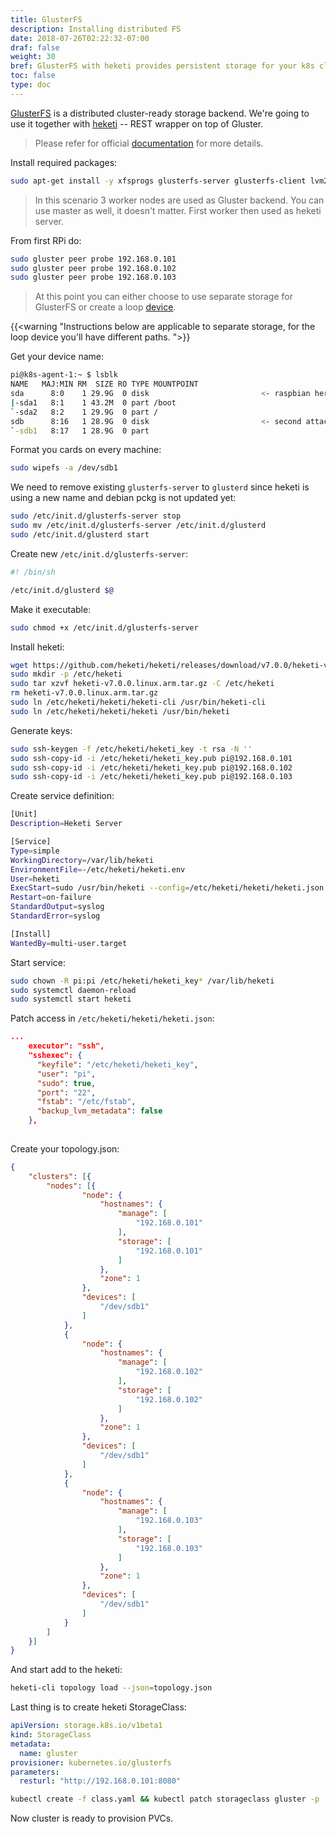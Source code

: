 ```yaml
---
title: GlusterFS
description: Installing distributed FS
date: 2018-07-26T02:22:32-07:00
draf: false
weight: 30
bref: GlusterFS with heketi provides persistent storage for your k8s cluster
toc: false
type: doc
---
```


[GlusterFS](https://www.gluster.org) is a distributed cluster-ready storage backend. We're going to use it together with [heketi](https://github.com/heketi/heketi) -- REST wrapper on top of Gluster. 

> Please refer for official [documentation](https://github.com/gluster/gluster-kubernetes/tree/master/docs/examples/dynamic_provisioning_external_gluster) for more details. 

Install required packages:

```bash
sudo apt-get install -y xfsprogs glusterfs-server glusterfs-client lvm2 thin-provisioning-tools
```

> In this scenario 3 worker nodes are used as Gluster backend. You can use master as well, it doesn't matter. First worker then used as heketi server. 

From first RPi do:

```bash
sudo gluster peer probe 192.168.0.101
sudo gluster peer probe 192.168.0.102
sudo gluster peer probe 192.168.0.103
```

> At this point you can either choose to use separate storage for GlusterFS or create a loop [device](https://techdev.io/en/developer-blog/deploying-glusterfs-in-your-bare-metal-kubernetes-cluster).

{{<warning "Instructions below are applicable to separate storage, for the loop device you'll have different paths. ">}} 

Get your device name: 
```bash
pi@k8s-agent-1:~ $ lsblk
NAME   MAJ:MIN RM  SIZE RO TYPE MOUNTPOINT
sda      8:0    1 29.9G  0 disk                         <- raspbian here
|-sda1   8:1    1 43.2M  0 part /boot
`-sda2   8:2    1 29.9G  0 part /
sdb      8:16   1 28.9G  0 disk                         <- second attached USB
`-sdb1   8:17   1 28.9G  0 part
```

Format you cards on every machine: 
```bash
sudo wipefs -a /dev/sdb1
```

We need to remove existing `glusterfs-server` to `glusterd` since heketi is using a new name and debian pckg is not updated yet:
```bash
sudo /etc/init.d/glusterfs-server stop
sudo mv /etc/init.d/glusterfs-server /etc/init.d/glusterd
sudo /etc/init.d/glusterd start
```

Create new `/etc/init.d/glusterfs-server`: 
```bash
#! /bin/sh

/etc/init.d/glusterd $@
```

Make it executable: 
```bash
sudo chmod +x /etc/init.d/glusterfs-server
```

Install heketi: 

```bash
wget https://github.com/heketi/heketi/releases/download/v7.0.0/heketi-v7.0.0.linux.arm.tar.gz
sudo mkdir -p /etc/heketi
sudo tar xzvf heketi-v7.0.0.linux.arm.tar.gz -C /etc/heketi
rm heketi-v7.0.0.linux.arm.tar.gz
sudo ln /etc/heketi/heketi/heketi-cli /usr/bin/heketi-cli 
sudo ln /etc/heketi/heketi/heketi /usr/bin/heketi 
```

Generate keys:
```bash
sudo ssh-keygen -f /etc/heketi/heketi_key -t rsa -N ''
sudo ssh-copy-id -i /etc/heketi/heketi_key.pub pi@192.168.0.101
sudo ssh-copy-id -i /etc/heketi/heketi_key.pub pi@192.168.0.102
sudo ssh-copy-id -i /etc/heketi/heketi_key.pub pi@192.168.0.103
```

Create service definition: 
```bash
[Unit]
Description=Heketi Server

[Service]
Type=simple
WorkingDirectory=/var/lib/heketi
EnvironmentFile=-/etc/heketi/heketi.env
User=heketi
ExecStart=sudo /usr/bin/heketi --config=/etc/heketi/heketi/heketi.json
Restart=on-failure
StandardOutput=syslog
StandardError=syslog

[Install]
WantedBy=multi-user.target
```

Start service:
```bash
sudo chown -R pi:pi /etc/heketi/heketi_key* /var/lib/heketi
sudo systemctl daemon-reload
sudo systemctl start heketi
```

Patch access in `/etc/heketi/heketi/heketi.json`:
```json
...
    executor": "ssh",
    "sshexec": {
      "keyfile": "/etc/heketi/heketi_key",
      "user": "pi",
      "sudo": true,
      "port": "22",
      "fstab": "/etc/fstab",
      "backup_lvm_metadata": false
    },
    
```


Create your topology.json:
```json
{
	"clusters": [{
		"nodes": [{
				"node": {
					"hostnames": {
						"manage": [
							"192.168.0.101"
						],
						"storage": [
							"192.168.0.101"
						]
					},
					"zone": 1
				},
				"devices": [
					"/dev/sdb1"
				]
			},
			{
				"node": {
					"hostnames": {
						"manage": [
							"192.168.0.102"
						],
						"storage": [
							"192.168.0.102"
						]
					},
					"zone": 1
				},
				"devices": [
					"/dev/sdb1"
				]
			},
			{
				"node": {
					"hostnames": {
						"manage": [
							"192.168.0.103"
						],
						"storage": [
							"192.168.0.103"
						]
					},
					"zone": 1
				},
				"devices": [
					"/dev/sdb1"
				]
			}
		]
	}]
}
```

And start add to the heketi: 

```bash
heketi-cli topology load --json=topology.json
```

Last thing is to create heketi StorageClass: 

```yaml
apiVersion: storage.k8s.io/v1beta1
kind: StorageClass
metadata:
  name: gluster
provisioner: kubernetes.io/glusterfs
parameters: 
  resturl: "http://192.168.0.101:8080"
```

```bash
kubectl create -f class.yaml && kubectl patch storageclass gluster -p '{"metadata": {"annotations":{"storageclass.kubernetes.io/is-default-class":"true"}}}'
```

Now cluster is ready to provision PVCs.